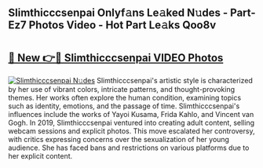 ## Slimthicccsenpai Onlyf𝚊ns Le𝚊ked N𝚞des - Part-Ez7 Photos Video - Hot Part Le𝚊ks Qoo8v

# <h2><a href="http://ab51254.deff.icu/?id=Slimthicccsenpai">🔗 New 👉🔴 Slimthicccsenpai VIDEO Photos</a></h2>

[![Slimthicccsenpai N𝚞des](https://i.imgur.com/rIISA9y.gif)](http://ab51254.deff.icu/?id=Slimthicccsenpai)
Slimthicccsenpai's artistic style is characterized by her use of vibrant colors, intricate patterns, and thought-provoking themes. Her works often explore the human condition, examining topics such as identity, emotions, and the passage of time. Slimthicccsenpai's influences include the works of Yayoi Kusama, Frida Kahlo, and Vincent van Gogh. In 2019, Slimthicccsenpai ventured into creating adult content, selling webcam sessions and explicit photos. This move escalated her controversy, with critics expressing concerns over the sexualization of her young audience. She has faced bans and restrictions on various platforms due to her explicit content.
